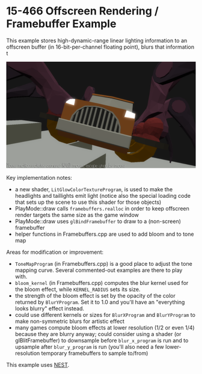 # 15-466 Offscreen Rendering / Framebuffer Example

This example stores high-dynamic-range linear lighting information to an offscreen buffer (in 16-bit-per-channel floating point), blurs that information t

![Screen Shot](screenshot.png)

Key implementation notes:
 - a new shader, `LitGlowColorTextureProgram`, is used to make the headlights and taillights emit light (notice also the special loading code that sets up the scene to use this shader for those objects)
 - PlayMode::draw calls `framebuffers.realloc` in order to keep offscreen render targets the same size as the game window
 - PlayMode::draw uses `glBindFramebuffer` to draw to a (non-screen) framebuffer
 - helper functions in Framebuffers.cpp are used to add bloom and to tone map

Areas for modification or improvement:
 - `ToneMapProgram` (in Framebuffers.cpp) is a good place to adjust the tone mapping curve. Several commented-out examples are there to play with.
 - `bloom_kernel` (in Framebuffers.cpp) computes the blur kernel used for the bloom effect, while `KERNEL_RADIUS` sets its size.
 - the strength of the bloom effect is set by the opacity of the color returned by `BlurYProgram`. Set it to 1.0 and you'll have an "everything looks blurry" effect instead.
 - could use different kernels or sizes for `BlurXProgram` and `BlurYProgram` to make non-symmetric blurs for artistic effect
 - many games compute bloom effects at lower resolution (1/2 or even 1/4) because they are blurry anyway; could consider using a shader (or glBlitFramebuffer) to downsample before `blur_x_program` is run and to upsample after `blur_y_program` is run (you'll also need a few lower-resolution temporary framebuffers to sample to/from)

This example uses [NEST](NEST.md).
